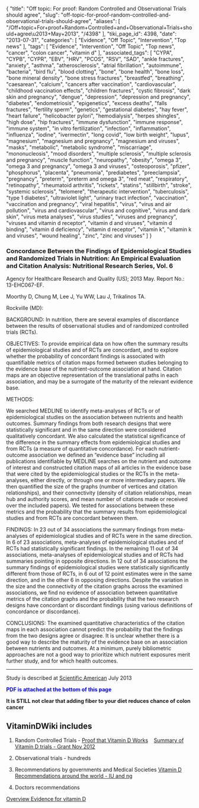 {
    "title": "Off topic: For proof: Random Controlled and Observational Trials should agree",
    "slug": "off-topic-for-proof-random-controlled-and-observational-trials-should-agree",
    "aliases": [
        "/Off+topic+For+proof+Random+Controlled+and+Observational+Trials+should+agree\u2013+May+2013",
        "/4398"
    ],
    "tiki_page_id": 4398,
    "date": "2013-07-31",
    "categories": [
        "Evidence",
        "Off Topic",
        "Intervention",
        "Top news"
    ],
    "tags": [
        "Evidence",
        "Intervention",
        "Off Topic",
        "Top news",
        "cancer",
        "colon cancer",
        "vitamin d"
    ],
    "associated_tags": [
        "CYPA",
        "CYPB",
        "CYPR",
        "EBV",
        "HRV",
        "PCOS",
        "RSV",
        "SAD",
        "ankle fractures",
        "anxiety",
        "asthma",
        "atherosclerosis",
        "atrial fibrillation",
        "autoimmune",
        "bacteria",
        "bird flu",
        "blood clotting",
        "bone",
        "bone health",
        "bone loss",
        "bone mineral density",
        "bone stress fractures",
        "breastfed",
        "breathing",
        "caesarean",
        "calcium",
        "cancers after vaccination",
        "cardiovascular",
        "childhood vaccination effects",
        "children fractures",
        "cystic fibrosis",
        "dark skin and pregnancy",
        "dengue",
        "depression",
        "depression and pregnancy",
        "diabetes",
        "endometriosis",
        "epigenetics",
        "excess deaths",
        "falls fractures",
        "fertility sperm",
        "genetics",
        "gestational diabetes",
        "hay fever",
        "heart failure",
        "helicobacter pylori",
        "hemodialysis",
        "herpes shingles",
        "high dose",
        "hip fractures",
        "immune dysfunction",
        "immune response",
        "immune system",
        "in vitro fertilization",
        "infection",
        "inflammation",
        "influenza",
        "iodine",
        "ivermectin",
        "long covid",
        "low birth weight",
        "lupus",
        "magnesium",
        "magnesium and pregnancy",
        "magnesium and viruses",
        "masks",
        "metabolic",
        "metabolic syndrome",
        "miscarriage",
        "mononucleosis",
        "mood disorders",
        "multiple sclerosis",
        "multiple sclerosis and pregnancy",
        "muscle function",
        "neuropathy",
        "obesity",
        "omega 3",
        "omega 3 and pregnancy",
        "omega 3 and viruses",
        "osteoporosis",
        "pfizer",
        "phosphorus",
        "placenta",
        "pneumonia",
        "prediabetes",
        "preeclampsia",
        "pregnancy",
        "preterm",
        "preterm and omega 3",
        "red meat",
        "respiratory",
        "retinopathy",
        "rheumatoid arthritis",
        "rickets",
        "statins",
        "stillbirth",
        "stroke",
        "systemic sclerosis",
        "telomere",
        "therapeutic intervention",
        "tuberculosis",
        "type 1 diabetes",
        "ultraviolet light",
        "urinary tract infection",
        "vaccination",
        "vaccination and pregnancy",
        "viral hepatitis",
        "virus",
        "virus and air pollution",
        "virus and cardiovascular",
        "virus and cognitive",
        "virus and dark skin",
        "virus meta analyses",
        "virus studies",
        "viruses and pregnancy",
        "viruses and vitamin d receptor",
        "vitamin d and viruses",
        "vitamin d binding",
        "vitamin d deficiency",
        "vitamin d receptor",
        "vitamin k",
        "vitamin k and viruses",
        "wound healing",
        "zinc",
        "zinc and viruses"
    ]
}


### Concordance Between the Findings of Epidemiological Studies and Randomized Trials in Nutrition: An Empirical Evaluation and Citation Analysis: Nutritional Research Series, Vol. 6

Agency for Healthcare Research and Quality (US); 2013 May. Report No.: 13-EHC067-EF.

Moorthy D, Chung M, Lee J, Yu WW, Lau J, Trikalinos TA.

Rockville (MD): 

BACKGROUND: In nutrition, there are several examples of discordance between the results of observational studies and of randomized controlled trials (RCTs).

OBJECTIVES: To provide empirical data on how often the summary results of epidemiological studies and of RCTs are concordant, and to explore whether the probability of concordant findings is associated with quantifiable metrics of citation maps formed between studies belonging to the evidence base of the nutrient-outcome association at hand. Citation maps are an objective representation of the translational paths in each association, and may be a surrogate of the maturity of the relevant evidence base.

METHODS:

We searched MEDLINE to identify meta-analyses of RCTs or of epidemiological studies on the association between nutrients and health outcomes. Summary findings from both research designs that were statistically significant and in the same direction were considered qualitatively concordant. We also calculated the statistical significance of the difference in the summary effects from epidemiological studies and from RCTs (a measure of quantitative concordance). For each nutrient-outcome association we defined an “evidence base” including all publications identifiable by MEDLINE searches on the nutrient and outcome of interest and constructed citation maps of all articles in the evidence base that were cited by the epidemiological studies or the RCTs in the meta-analyses, either directly, or through one or more intermediary papers. We then quantified the size of the graphs (number of vertices and citation relationships), and their connectivity (density of citation relationships, mean hub and authority scores, and mean number of citations made or received over the included papers). We tested for associations between these metrics and the probability that the summary results from epidemiological studies and from RCTs are concordant between them.

FINDINGS: In 23 out of 34 associations the summary findings from meta-analyses of epidemiological studies and of RCTs were in the same direction. In 6 of 23 associations, meta-analyses of epidemiological studies and of RCTs had statistically significant findings. In the remaining 11 out of 34 associations, meta-analyses of epidemiological studies and of RCTs had summaries pointing in opposite directions. In 12 out of 34 associations the summary findings of epidemiological studies were statistically significantly different from those of RCTs, in 6 out of 12 point estimates were in the same direction, and in the other 6 in opposing directions. Despite the variation in the size and the connectivity of the citation graphs across the examined associations, we find no evidence of association between quantitative metrics of the citation graphs and the probability that the two research designs have concordant or discordant findings (using various definitions of concordance or discordance).

CONCLUSIONS: The examined quantitative characteristics of the citation maps in each association cannot predict the probability that the findings from the two designs agree or disagree. It is unclear whether there is a good way to describe the maturity of the evidence base on an association between nutrients and outcomes. At a minimum, purely bibliometric approaches are not a good way to prioritize which nutrient exposures merit further study, and for which health outcomes.

---

Study is described at [Scientific American](http://blogs.scientificamerican.com/absolutely-maybe/2013/07/31/nutrient-x-prevents-disease-sorting-the-wheat-from-the-bran/) July 2013

 **<span style="color:#00F;">PDF is attached at the bottom of this page</span>** 

 **It is STILL not clear that adding fiber to your diet reduces chance of colon cancer** 

## VitaminDWiki includes

1. Random Controlled Trials - [Proof that Vitamin D Works](/tags/proof-that-vitamin-d-works.html) &nbsp; &nbsp;[Summary of Vitamin D trials - Grant Nov 2012](/tags/summary-of-vitamin-d-trials-grant-nov-2012.html)

1. Observational trials - hundreds

1. Recommendations by governments and Medical Societies [Vitamin D Recommendations around the world - IU and ng](/tags/vitamin-d-recommendations-around-the-world-iu-and-ng.html)

1. Doctors recommendations

[Overview Evidence for vitamin D](/tags/overview-evidence-for-vitamin-d.html)